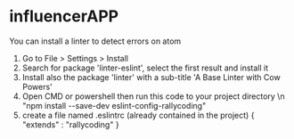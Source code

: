 # influencerAPP


You can install a linter to detect errors on atom

 1. Go to File > Settings > Install
 2. Search for package 'linter-eslint', select the first result and install it
 3. Install also the package 'linter' with a sub-title 'A Base Linter with Cow Powers'
 4. Open CMD or powershell then run this code to your project directory \n
    "npm install --save-dev eslint-config-rallycoding"
 5. create a file named .eslintrc (already contained in the project)
    {
      "extends" : "rallycoding"
    }
